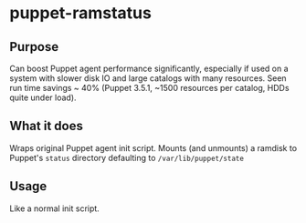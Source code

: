 # puppet-ramstatus

## Purpose
Can boost Puppet agent performance significantly, especially if used on a system with slower disk IO and large catalogs with many resources. Seen run time savings ~ 40% (Puppet 3.5.1, ~1500 resources per catalog, HDDs quite under load).

## What it does
Wraps original Puppet agent init script. Mounts (and unmounts) a ramdisk to Puppet's ```status``` directory defaulting to ```/var/lib/puppet/state```

## Usage
Like a normal init script.
